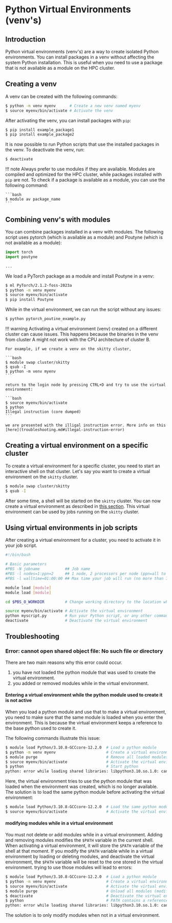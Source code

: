 # Python Virtual Environments (venv's)

## Introduction

Python virtual environments (venv's) are a way to create isolated Python environments.
You can install packages in a venv without affecting the system Python installation.
This is useful when you need to use a package that is not available as a module on the HPC cluster.

## Creating a venv

A venv can be created with the following commands:

```bash
$ python -m venv myenv      # Create a new venv named myenv
$ source myenv/bin/activate # Activate the venv
```

After activating the venv, you can install packages with `pip`:

```bash
$ pip install example_package1
$ pip install example_package2
```

It is now possible to run Python scripts that use the installed packages in the venv. To deactivate the venv, run:

```bash
$ deactivate
```

!!! note
    Always prefer to use modules if they are available. 
    Modules are compiled and optimized for the HPC cluster, while packages installed with `pip` are not.
    To check if a package is available as a module, you can use the following command:

    ```bash
    $ module av package_name
    ```

## Combining venv's with modules

You can combine packages installed in a venv with modules. The following script uses 
pytorch (which is available as a module) and Poutyne (which is not available as a module):

```python title="pytorch_poutine_example.py"
import torch
import poutyne

...
```

We load a PyTorch package as a module and install Poutyne in a venv:

```bash
$ ml PyTorch/2.1.2-foss-2023a
$ python -m venv myenv
$ source myenv/bin/activate
$ pip install Poutyne
```

While in the virtual environment, we can run the script without any issues:

```bash
$ python pytorch_poutine_example.py
```

!!! warning
    Activating a virtual environment (venv) created on a different cluster can cause issues. 
    This happens because the binaries in the venv from cluster A might not work with the CPU architecture of cluster B.
    
    For example, if we create a venv on the skitty cluster,

    ```bash
    $ module swap cluster/skitty
    $ qsub -I
    $ python -m venv myenv
    ```

    return to the login node by pressing CTRL+D and try to use the virtual environment:

    ```bash
    $ source myenv/bin/activate
    $ python
    Illegal instruction (core dumped)
    ```

    we are presented with the illigal instruction error. More info on this [here](troubleshooting.md#illegal-instruction-error)


## Creating a virtual environment on a specific cluster

To create a virtual environment for a specific cluster, you need to start an interactive shell on that cluster.
Let's say you want to create a virtual environment on the `skitty` cluster.

```bash
$ module swap cluster/skitty
$ qsub -I
```

After some time, a shell will be started on the `skitty` cluster. 
You can now create a virtual environment as described in [this section](#creating-a-venv).
This virtual environment can be used by jobs running on the `skitty` cluster.

## Using virtual environments in job scripts

After creating a virtual environment for a cluster, you need to activate it in your job script. 

```bash title="jobscript.pbs"
#!/bin/bash

# Basic parameters
#PBS -N jobname           ## Job name
#PBS -l nodes=1:ppn=2     ## 1 node, 2 processors per node (ppn=all to get a full node)
#PBS -l walltime=01:00:00 ## Max time your job will run (no more than 72:00:00)

module load [module]
module load [module]

cd $PBS_O_WORKDIR         # Change working directory to the location where the job was submitted

source myenv/bin/activate # Activate the virtual environment
python myscript.py        # Run your Python script, or any other command within the virtual environment
deactivate                # Deactivate the virtual environment
```

## Troubleshooting

### Error: cannot open shared object file: No such file or directory

There are two main reasons why this error could occur.

1. you have not loaded the python module that was used to create the virtual environment.
2. you added or removed modules while in the virtual environment.

#### Entering a virtual environment while the python module used to create it is not active

When you load a python module and use that to make a virtual environment, you need to make sure that the same module 
is loaded when you enter the environment. This is because the virtual environment keeps a reference to the base python 
used to create it.

The following commands illustrate this issue:

```bash
$ module load Python/3.10.8-GCCcore-12.2.0  # Load a python module
$ python -m venv myenv                      # Create a virtual environment with loaded python module
$ module purge                              # Remove all loaded modules
$ source myenv/bin/activate                 # Activate the virtual environment
$ python                                    # Start python
python: error while loading shared libraries: libpython3.10.so.1.0: cannot open shared object file: No such file or directory
```

Here, the virtual environment tries to use the python module that was loaded when the environment was created, which is no longer available.
The solution is to load the same python module before activating the virtual environment:

```bash
$ module load Python/3.10.8-GCCcore-12.2.0  # Load the same python module
$ source myenv/bin/activate                 # Activate the virtual environment
```

#### modifying modules while in a virtual environment

You must not delete or add modules while in a virtual environment. 
Adding and removing modules modifies the `$PATH` variable in the current shell. When activating a virtual environment,
it will store the `$PATH` variable of the shell at that moment. If you modify the `$PATH` variable while in a virtual environment by loading or deleting modules,
and deactivate the virtual environment, the `$PATH` variable will be reset to the one stored in the virtual environment.
trying to use those modules will lead to errors:

```bash
$ module load Python/3.10.8-GCCcore-12.2.0  # Load a python module
$ python -m venv myenv                      # Create a virtual environment
$ source myenv/bin/activate                 # Activate the virtual environment (saves state of $PATH)
$ module purge                              # Unload all modules (modifies the $PATH)
$ deactivate                                # Deactivate the virtual environment (resets $PATH to saved state)
$ python                                    # PATH contains a reference to the unloaded module
python: error while loading shared libraries: libpython3.10.so.1.0: cannot open shared object file: No such file or directory
```

The solution is to only modify modules when not in a virtual environment.